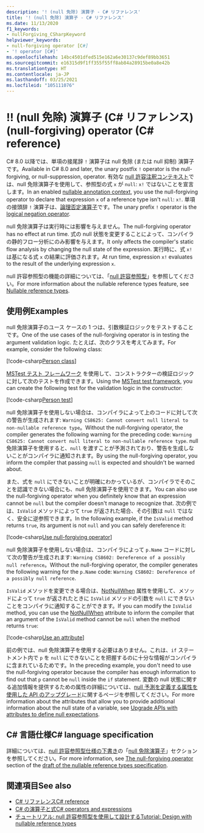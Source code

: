 ```yaml
---
description: '! (null 免除) 演算子 - C# リファレンス'
title: '! (null 免除) 演算子 - C# リファレンス'
ms.date: 11/13/2020
f1_keywords:
- nullForgiving_CSharpKeyword
helpviewer_keywords:
- null-forgiving operator [C#]
- '! operator [C#]'
ms.openlocfilehash: 14bc4501dfed515e162a6e30137c9def89bb3651
ms.sourcegitcommit: e16315d9f1ff355f55ff8ab84a28915be0a8e42b
ms.translationtype: HT
ms.contentlocale: ja-JP
ms.lasthandoff: 03/25/2021
ms.locfileid: "105111076"
---
```

# <a name="-null-forgiving-operator-c-reference"></a><span data-ttu-id="320ab-105">!</span><span class="sxs-lookup"><span data-stu-id="320ab-105">!</span></span> <span data-ttu-id="320ab-106">(null 免除) 演算子 (C# リファレンス)</span><span class="sxs-lookup"><span data-stu-id="320ab-106">(null-forgiving) operator (C# reference)</span></span>

<span data-ttu-id="320ab-107">C# 8.0 以降では、単項の接尾辞 `!` 演算子は null 免除 (または null 抑制) 演算子です。</span><span class="sxs-lookup"><span data-stu-id="320ab-107">Available in C# 8.0 and later, the unary postfix `!` operator is the null-forgiving, or null-suppression, operator.</span></span> <span data-ttu-id="320ab-108">有効な [null 許容注釈コンテキスト](../../nullable-references.md#nullable-annotation-context)では、null 免除演算子を使用して、参照型の式 `x` が `null`: `x!` ではないことを宣言します。</span><span class="sxs-lookup"><span data-stu-id="320ab-108">In an enabled [nullable annotation context](../../nullable-references.md#nullable-annotation-context), you use the null-forgiving operator to declare that expression `x` of a reference type isn't `null`: `x!`.</span></span> <span data-ttu-id="320ab-109">単項の接頭辞 `!` 演算子は、[論理否定演算子](boolean-logical-operators.md#logical-negation-operator-)です。</span><span class="sxs-lookup"><span data-stu-id="320ab-109">The unary prefix `!` operator is the [logical negation operator](boolean-logical-operators.md#logical-negation-operator-).</span></span>

<span data-ttu-id="320ab-110">null 免除演算子は実行時には影響を与えません。</span><span class="sxs-lookup"><span data-stu-id="320ab-110">The null-forgiving operator has no effect at run time.</span></span> <span data-ttu-id="320ab-111">式の null 状態を変更することによって、コンパイラの静的フロー分析にのみ影響を与えます。</span><span class="sxs-lookup"><span data-stu-id="320ab-111">It only affects the compiler's static flow analysis by changing the null state of the expression.</span></span> <span data-ttu-id="320ab-112">実行時に、式 `x!` は基になる式 `x` の結果に評価されます。</span><span class="sxs-lookup"><span data-stu-id="320ab-112">At run time, expression `x!` evaluates to the result of the underlying expression `x`.</span></span>

<span data-ttu-id="320ab-113">null 許容参照型の機能の詳細については、「[null 許容参照型](../builtin-types/nullable-reference-types.md)」を参照してください。</span><span class="sxs-lookup"><span data-stu-id="320ab-113">For more information about the nullable reference types feature, see [Nullable reference types](../builtin-types/nullable-reference-types.md).</span></span>

## <a name="examples"></a><span data-ttu-id="320ab-114">使用例</span><span class="sxs-lookup"><span data-stu-id="320ab-114">Examples</span></span>

<span data-ttu-id="320ab-115">null 免除演算子のユース ケースの 1 つは、引数検証ロジックをテストすることです。</span><span class="sxs-lookup"><span data-stu-id="320ab-115">One of the use cases of the null-forgiving operator is in testing the argument validation logic.</span></span> <span data-ttu-id="320ab-116">たとえば、次のクラスを考えてみます。</span><span class="sxs-lookup"><span data-stu-id="320ab-116">For example, consider the following class:</span></span>

[!code-csharp[Person class](snippets/shared/NullForgivingOperator.cs#PersonClass)]

<span data-ttu-id="320ab-117">[MSTest テスト フレームワーク](../../../core/testing/unit-testing-with-mstest.md) を使用して、コンストラクターの検証ロジックに対して次のテストを作成できます。</span><span class="sxs-lookup"><span data-stu-id="320ab-117">Using the [MSTest test framework](../../../core/testing/unit-testing-with-mstest.md), you can create the following test for the validation logic in the constructor:</span></span>

[!code-csharp[Person test](snippets/shared/NullForgivingOperator.cs#TestPerson)]

<span data-ttu-id="320ab-118">null 免除演算子を使用しない場合は、コンパイラによって上のコードに対して次の警告が生成されます: `Warning CS8625: Cannot convert null literal to non-nullable reference type`。</span><span class="sxs-lookup"><span data-stu-id="320ab-118">Without the null-forgiving operator, the compiler generates the following warning for the preceding code: `Warning CS8625: Cannot convert null literal to non-nullable reference type`.</span></span> <span data-ttu-id="320ab-119">null 免除演算子を使用すると、`null` を渡すことが予測されており、警告を生成しないことがコンパイラに通知されます。</span><span class="sxs-lookup"><span data-stu-id="320ab-119">By using the null-forgiving operator, you inform the compiler that passing `null` is expected and shouldn't be warned about.</span></span>

<span data-ttu-id="320ab-120">また、式を `null` にできないことが明確にわかっているが、コンパイラでそのことを認識できない場合にも、null 免除演算子を使用できます。</span><span class="sxs-lookup"><span data-stu-id="320ab-120">You can also use the null-forgiving operator when you definitely know that an expression cannot be `null` but the compiler doesn't manage to recognize that.</span></span> <span data-ttu-id="320ab-121">次の例では、`IsValid` メソッドによって `true` が返された場合、その引数は `null` ではなく、安全に逆参照できます。</span><span class="sxs-lookup"><span data-stu-id="320ab-121">In the following example, if the `IsValid` method returns `true`, its argument is not `null` and you can safely dereference it:</span></span>

[!code-csharp[Use null-forgiving operator](snippets/shared/NullForgivingOperator.cs#UseNullForgiving)]

<span data-ttu-id="320ab-122">null 免除演算子を使用しない場合は、コンパイラによって `p.Name` コードに対して次の警告が生成されます: `Warning CS8602: Dereference of a possibly null reference`。</span><span class="sxs-lookup"><span data-stu-id="320ab-122">Without the null-forgiving operator, the compiler generates the following warning for the `p.Name` code: `Warning CS8602: Dereference of a possibly null reference`.</span></span>

<span data-ttu-id="320ab-123">`IsValid` メソッドを変更できる場合は、[NotNullWhen](xref:System.Diagnostics.CodeAnalysis.NotNullWhenAttribute) 属性を使用して、メソッドによって `true` が返されたときに `IsValid` メソッドの引数を `null` にできないことをコンパイラに通知することができます。</span><span class="sxs-lookup"><span data-stu-id="320ab-123">If you can modify the `IsValid` method, you can use the [NotNullWhen](xref:System.Diagnostics.CodeAnalysis.NotNullWhenAttribute) attribute to inform the compiler that an argument of the `IsValid` method cannot be `null` when the method returns `true`:</span></span>

[!code-csharp[Use an attribute](snippets/shared/NullForgivingOperator.cs#UseAttribute)]

<span data-ttu-id="320ab-124">前の例では、null 免除演算子を使用する必要はありません。これは、`if` ステートメント内で `p` を `null` にできないことを把握するのに十分な情報がコンパイラに含まれているためです。</span><span class="sxs-lookup"><span data-stu-id="320ab-124">In the preceding example, you don't need to use the null-forgiving operator because the compiler has enough information to find out that `p` cannot be `null` inside the `if` statement.</span></span> <span data-ttu-id="320ab-125">変数の null 状態に関する追加情報を提供するための属性の詳細については、[null 予測を定義する属性を使用した API のアップグレード](../attributes/nullable-analysis.md)に関するページを参照してください。</span><span class="sxs-lookup"><span data-stu-id="320ab-125">For more information about the attributes that allow you to provide additional information about the null state of a variable, see [Upgrade APIs with attributes to define null expectations](../attributes/nullable-analysis.md).</span></span>

## <a name="c-language-specification"></a><span data-ttu-id="320ab-126">C# 言語仕様</span><span class="sxs-lookup"><span data-stu-id="320ab-126">C# language specification</span></span>

<span data-ttu-id="320ab-127">詳細については、[null 許容参照型仕様の下書き](~/_csharplang/proposals/csharp-9.0/nullable-reference-types-specification.md)の「[null 免除演算子](~/_csharplang/proposals/csharp-9.0/nullable-reference-types-specification.md#the-null-forgiving-operator)」セクションを参照してください。</span><span class="sxs-lookup"><span data-stu-id="320ab-127">For more information, see [The null-forgiving operator](~/_csharplang/proposals/csharp-9.0/nullable-reference-types-specification.md#the-null-forgiving-operator) section of the [draft of the nullable reference types specification](~/_csharplang/proposals/csharp-9.0/nullable-reference-types-specification.md).</span></span>

## <a name="see-also"></a><span data-ttu-id="320ab-128">関連項目</span><span class="sxs-lookup"><span data-stu-id="320ab-128">See also</span></span>

- [<span data-ttu-id="320ab-129">C# リファレンス</span><span class="sxs-lookup"><span data-stu-id="320ab-129">C# reference</span></span>](../index.md)
- [<span data-ttu-id="320ab-130">C# の演算子と式</span><span class="sxs-lookup"><span data-stu-id="320ab-130">C# operators and expressions</span></span>](index.md)
- [<span data-ttu-id="320ab-131">チュートリアル: null 許容参照型を使用して設計する</span><span class="sxs-lookup"><span data-stu-id="320ab-131">Tutorial: Design with nullable reference types</span></span>](../../whats-new/tutorials/nullable-reference-types.md)
